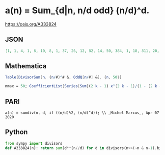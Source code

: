 # a\(n\) \= Sum\_\{d\|n, n/d odd\} \(n/d\)^d\.
https://oeis.org/A333824
## JSON
```JSON
[1, 1, 4, 1, 6, 10, 8, 1, 37, 26, 12, 82, 14, 50, 384, 1, 18, 811, 20, 626, 2552, 122, 24, 6562, 3151, 170, 20440, 2402, 30, 74900, 32, 1, 178512, 290, 94968, 538003, 38, 362, 1596560, 390626, 42, 4901060, 44, 14642, 16364502, 530, 48, 43046722, 823593, 9766251]
```
## Mathematica
```Mathematica
Table[DivisorSum[n, (n/#)^# &, OddQ[n/#] &], {n, 50}]
```
```Mathematica
nmax = 50; CoefficientList[Series[Sum[(2 k - 1) x^(2 k - 1)/(1 - (2 k - 1) x^(2 k - 1)), {k, 1,nmax}], {x, 0, nmax}], x] // Rest
```
## PARI
```PARI
a(n) = sumdiv(n, d, if ((n/d)%2, (n/d)^d)); \\ _Michel Marcus_, Apr 07 2020
```
## Python
```Python
from sympy import divisors
def A333824(n): return sum(d**(n//d) for d in divisors(n>>(~n & n-1).bit_length(),generator=True)) # _Chai Wah Wu_, Jul 09 2023
```
